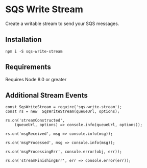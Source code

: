 # SQS Write Stream
Create a writable stream to send your SQS messages.

## Installation
`npm i -S sqs-write-stream`

## Requirements
Requires Node 8.0 or greater

## Additional Stream Events
```
const SqsWriteStream = require('sqs-write-stream');
const rs = new  SqsWriteStream(queueUrl, options);

rs.on('streamConstructed',
    (queueUrl, options) => console.info(queueUrl, options));

rs.on('msgReceived', msg => console.info(msg));

rs.on('msgProcessed', msg => console.info(msg));

rs.on('msgProcessingErr', console.error(obj, err));

rs.on('streamFinishingErr', err => console.error(err));
